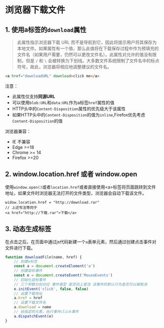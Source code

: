 # 浏览器下载文件

## 1. 使用a标签的`download`属性

> 此属性指示浏览器下载 URL 而不是导航到它，因此将提示用户将其保存为本地文件。如果属性有一个值，那么此值将在下载保存过程中作为预填充的文件名（如果用户需要，仍然可以更改文件名）。此属性对允许的值没有限制，但是 `/` 和 `\` 会被转换为下划线。大多数文件系统限制了文件名中的标点符号，故此，浏览器将相应地调整建议的文件名。

```html
<a href="downloadURL" download>click me</a>
```

注意：

+ 此属性仅支持**同源URL**
+ 可以使用`blob:URL`和`data:URL`作为a标签`href`属性的值
+ HTTP头中的`Content-Disposition`属性的优先级大于该属性
+ 如果HTTP头中的`Content-Disposition`的值为`inline`,Firefox优先考虑`Content-Disposition`的值

浏览器兼容：

+ IE 不兼容
+ Edge >=18
+ Chrome >= 14
+ Firefox >=20

## 2. window.location.href 或者 window.open

使用`window.open()`或者`location.href`或者直接使用\<a>标签将页面跳转到文件地址，如果文件时浏览器无法打开的文件类型，浏览器会自动下载该文件。

```
widow.location.href = "http://download.rar"
// 上述写法等同于
<a href="http://下载.rar">下载</a>
```

## 3. 动态生成标签

在点击之后，在页面中通过js代码新建一个`a`表单元素，然后通过创建点击事件对文件进行下载。

```js
function downloadFile(name, href) {
    // 创建a标签
    const a = document.createElement('a')
    // 创建鼠标事件
    const e = document.createEvent('MouseEvents')
    // 初始化鼠标事件
    // 三个参数分别对应 事件类型 是否向上冒泡 该事件的默认行为是否可以被取消
    e.initEvent('click', false, false)
    // 设置下载地址
    a.href = href
	// 设置下载文件名
    a.download = name
    // 给指定的元素，执行事件click事件
    a.dispatchEvent(e)
}
```

